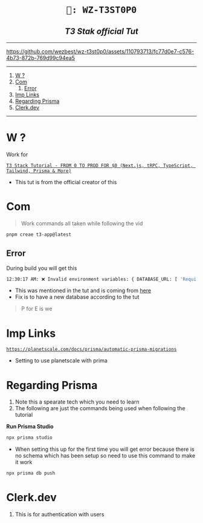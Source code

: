 <h1 align="center"><code> 🎇: WZ-T3ST0P0 </code></h1>
<h2 align="center"><i> T3 Stak official Tut </i></h2>

---


https://github.com/wezbest/wz-t3st0p0/assets/110793713/fc77d0e7-c576-4b73-872b-769d99c94ea5


---

1. [W ?](#w-)
2. [Com](#com)
   1. [Error](#error)
3. [Imp Links](#imp-links)
4. [Regarding Prisma](#regarding-prisma)
5. [Clerk.dev](#clerkdev)

---

# W ?

Work for

[`T3 Stack Tutorial - FROM 0 TO PROD FOR $0 (Next.js, tRPC, TypeScript, Tailwind, Prisma & More)`](https://youtu.be/YkOSUVzOAA4)

- This tut is from the official creator of this

# Com

> Work commands all taken while following the vid

```sh
pnpm creae t3-app@latest
```

## Error

During build you will get this

```sh
12:30:17 AM: ❌ Invalid environment variables: { DATABASE_URL: [ 'Required' ] }
```

- This was mentioned in the tut and is coming from [here](https://github.com/wezbest/wz-t3st0p0/blob/main/c1/src/env.mjs#L9-L11)
- Fix is to have a new database according to the tut

> P for E is we

# Imp Links

[`https://planetscale.com/docs/prisma/automatic-prisma-migrations`](https://planetscale.com/docs/prisma/automatic-prisma-migrations)
- Setting to use planetscale with prima

# Regarding Prisma

1. Note this a spearate tech which you need to learn 
2. The following are just the commands being used when following the tutorial

**Run Prisma Studio**

```sh 
npx prisma studio
```
- When setting this up for the first time you will get error because there is no schema which has been setup so need to use this command to make it work 

```sh 
npx prisma db push
```

# Clerk.dev

1. This is for authentication with users 

